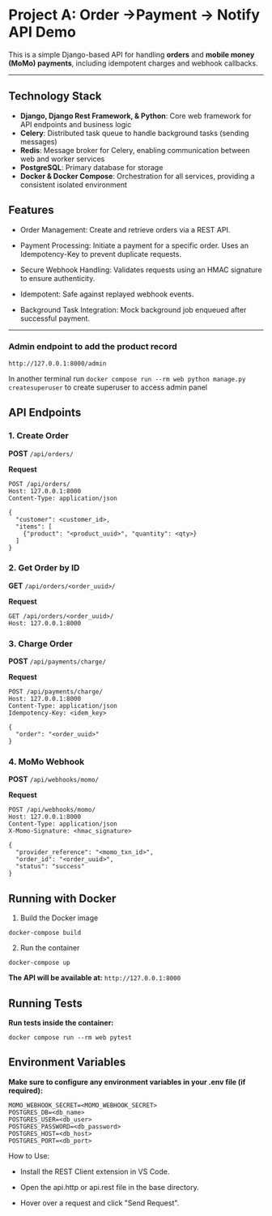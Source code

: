 # Project A: Order ->Payment -> Notify API Demo

This is a simple Django-based API for handling **orders** and **mobile money (MoMo) payments**, including idempotent charges and webhook callbacks.

---

## Technology Stack

- **Django, Django Rest Framework, & Python**: Core web framework for API endpoints and business logic  
- **Celery**: Distributed task queue to handle background tasks (sending messages)  
- **Redis**: Message broker for Celery, enabling communication between web and worker services  
- **PostgreSQL**: Primary database for storage 
- **Docker & Docker Compose**: Orchestration for all services, providing a consistent isolated environment

## Features


- Order Management: Create and retrieve orders via a REST API.

- Payment Processing: Initiate a payment for a specific order. Uses an Idempotency-Key to prevent duplicate requests.

- Secure Webhook Handling: Validates requests using an HMAC signature to ensure authenticity.

- Idempotent: Safe against replayed webhook events.

- Background Task Integration: Mock background job enqueued after successful payment.

---

### Admin endpoint to add the product record
```http://127.0.0.1:8000/admin```

In another terminal run ``docker compose run --rm web python manage.py createsuperuser`` to create superuser to access admin panel



## API Endpoints

### 1. Create Order
**POST** `/api/orders/`

**Request**
```http
POST /api/orders/
Host: 127.0.0.1:8000
Content-Type: application/json

{
  "customer": <customer_id>,
  "items": [
    {"product": "<product_uuid>", "quantity": <qty>}
  ]
}
```

### 2. Get Order by ID
**GET** `/api/orders/<order_uuid>/`

**Request**

```http
GET /api/orders/<order_uuid>/
Host: 127.0.0.1:8000

```
### 3. Charge Order
**POST** `/api/payments/charge/`
 
**Request**

```http
POST /api/payments/charge/
Host: 127.0.0.1:8000
Content-Type: application/json
Idempotency-Key: <idem_key>

{
  "order": "<order_uuid>"
}
```

### 4. MoMo Webhook
**POST** `/api/webhooks/momo/`

**Request**

```http
POST /api/webhooks/momo/
Host: 127.0.0.1:8000
Content-Type: application/json
X-Momo-Signature: <hmac_signature>

{
  "provider_reference": "<momo_txn_id>",
  "order_id": "<order_uuid>",
  "status": "success"
}
```

## Running with Docker
1. Build the Docker image 
```
docker-compose build
```

2. Run the container 
```
docker-compose up
```

**The API will be available at:**
 `http://127.0.0.1:8000`

## Running Tests
**Run tests inside the container:**

 ```
 docker compose run --rm web pytest
 ```

## Environment Variables

**Make sure to configure any environment variables in your .env file (if required):**
```
MOMO_WEBHOOK_SECRET=<MOMO_WEBHOOK_SECRET>
POSTGRES_DB=<db_name>
POSTGRES_USER=<db_user>
POSTGRES_PASSWORD=<db_password>
POSTGRES_HOST=<db_host>
POSTGRES_PORT=<db_port>
```

How to Use:

- Install the REST Client extension in VS Code.

- Open the api.http or api.rest file in the base directory.

- Hover over a request and click "Send Request".









